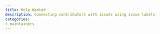 ```yaml
---
title: Help Wanted
description: Connecting contributors with issues using issue labels
categories:
- maintainers
---
```

